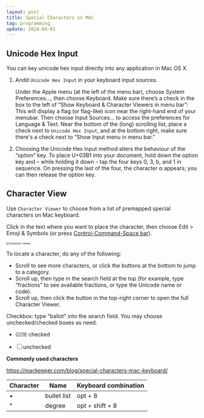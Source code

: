 ```yaml
---
layout: post
title: Special Characters on MAC
tag: programming
update: 2024-04-01
---
```




## Unicode Hex Input

You can key unicode hex input directly into any application in Mac OS X.

1. Andd `Unicode Hex Input` in your keyboard input sources.

   Under the Apple menu (at the left of the menu bar), choose System Preferences…, then choose Keyboard. Make sure there’s a check in the box to the left of “Show Keyboard & Character Viewers in menu bar”: This will display a flag (or flag-like) icon near the right-hand end of your menubar. Then choose Input Sources… to access the preferences for Language & Text. Near the bottom of the (long) scrolling list, place a check next to `Unicode Hex Input`, and at the bottom right, make sure there's a check next to “Show Input menu in menu bar.”

2. Choosing the Unicode Hex Input method alters the behaviour of the “option” key. To place U+03B1 into your document, hold down the option key and – while holding it down – tap the four keys 0, 3, b, and 1 in sequence. On pressing the last of the four, the character α appears; you can then release the option key. 



## Character View

Use `Character Viewer` to choose from a list of premapped special characters on Mac keyboard.

Click in the text where you want to place the character, then choose Edit > Emoji & Symbols (or press [Control-Command-Space bar](https://support.apple.com/en-gb/guide/pages/aside/tanb624f904e/13.2/mac/1.0)).

<img src="https://drive.google.com/thumbnail?id=1pXwOlz1xX1Q4QyOgbVEypHFryyNE9_Uu&sz=w1000" alt="character viewer" style="display: block; margin-right: auto; margin-left: auto; zoom:50%;" />

To locate a character, do any of the following:

- Scroll to see more characters, or click the buttons at the bottom to jump to a category.
- Scroll up, then type in the search field at the top (for example, type “fractions” to see available fractions, or type the Unicode name or code).
- Scroll up, then click the button in the top-right corner to open the full Character Viewer.



Checkbox: type "ballot" into the search field. You may choose unchecked/checked boxes as need.

- ☑/☒ checked

- ☐ unchecked



**Commonly used characters**

<https://mackeeper.com/blog/special-characters-mac-keyboard/>

| Character | Name        | Keyboard combination |
| --------- | ----------- | -------------------- |
| •         | bullet list | opt + 8              |
| °         | degree      | opt + shift + 8      |
